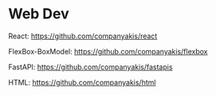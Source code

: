# Web Dev 

React:
https://github.com/companyakis/react

FlexBox-BoxModel:
https://github.com/companyakis/flexbox

FastAPI:
https://github.com/companyakis/fastapis

HTML:
https://github.com/companyakis/html
